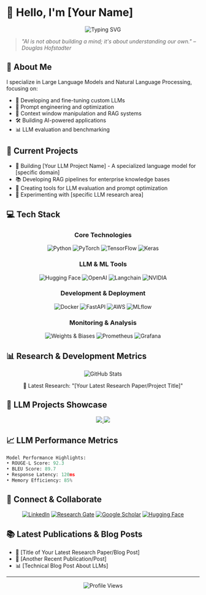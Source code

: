 # 🤖 Hello, I'm [Your Name]
<div align="center">
  <img src="https://readme-typing-svg.herokuapp.com?font=Fira+Code&weight=600&size=22&pause=1000&color=00FFB3&width=435&lines=LLM+Developer;AI+Researcher;Prompt+Engineer;NLP+Enthusiast" alt="Typing SVG" />
</div>

> *"AI is not about building a mind; it's about understanding our own." – Douglas Hofstadter*

## 🧠 About Me
I specialize in Large Language Models and Natural Language Processing, focusing on:
- 🔬 Developing and fine-tuning custom LLMs
- 🎯 Prompt engineering and optimization
- 🔮 Context window manipulation and RAG systems
- 🛠️ Building AI-powered applications
- 📊 LLM evaluation and benchmarking

## 🚀 Current Projects
- 🤖 Building [Your LLM Project Name] - A specialized language model for [specific domain]
- 📚 Developing RAG pipelines for enterprise knowledge bases
- 🔧 Creating tools for LLM evaluation and prompt optimization
- 🧪 Experimenting with [specific LLM research area]

## 💻 Tech Stack
<div align="center">

### Core Technologies
![Python](https://img.shields.io/badge/Python-FFD43B?style=for-the-badge&logo=python&logoColor=blue)
![PyTorch](https://img.shields.io/badge/PyTorch-EE4C2C?style=for-the-badge&logo=pytorch&logoColor=white)
![TensorFlow](https://img.shields.io/badge/TensorFlow-FF6F00?style=for-the-badge&logo=tensorflow&logoColor=white)
![Keras](https://img.shields.io/badge/Keras-D00000?style=for-the-badge&logo=Keras&logoColor=white)

### LLM & ML Tools
![Hugging Face](https://img.shields.io/badge/🤗_Hugging_Face-FFD21E?style=for-the-badge)
![OpenAI](https://img.shields.io/badge/OpenAI-412991?style=for-the-badge&logo=openai&logoColor=white)
![Langchain](https://img.shields.io/badge/🦜️_LangChain-32CD32?style=for-the-badge)
![NVIDIA](https://img.shields.io/badge/NVIDIA-76B900?style=for-the-badge&logo=nvidia&logoColor=white)

### Development & Deployment
![Docker](https://img.shields.io/badge/Docker-2CA5E0?style=for-the-badge&logo=docker&logoColor=white)
![FastAPI](https://img.shields.io/badge/FastAPI-009688?style=for-the-badge&logo=FastAPI&logoColor=white)
![AWS](https://img.shields.io/badge/AWS-FF9900?style=for-the-badge&logo=amazonaws&logoColor=white)
![MLflow](https://img.shields.io/badge/MLflow-0194E2?style=for-the-badge&logo=mlflow&logoColor=white)

### Monitoring & Analysis
![Weights & Biases](https://img.shields.io/badge/Weights_&_Biases-FFBE00?style=for-the-badge&logo=WeightsAndBiases&logoColor=white)
![Prometheus](https://img.shields.io/badge/Prometheus-E6522C?style=for-the-badge&logo=Prometheus&logoColor=white)
![Grafana](https://img.shields.io/badge/Grafana-F46800?style=for-the-badge&logo=grafana&logoColor=white)
</div>

## 📊 Research & Development Metrics
<div align="center">
  <img src="https://github-readme-stats.vercel.app/api?username=YourUsername&show_icons=true&theme=dark" alt="GitHub Stats" />
  
  <!-- Replace with your actual research paper or project -->
  📑 Latest Research: "[Your Latest Research Paper/Project Title]"
</div>

## 🎯 LLM Projects Showcase
<div align="center">
  <a href="https://github.com/YourUsername/Project1">
    <img src="https://github-readme-stats.vercel.app/api/pin/?username=YourUsername&repo=Project1&theme=dark" />
  </a>
  <a href="https://github.com/YourUsername/Project2">
    <img src="https://github-readme-stats.vercel.app/api/pin/?username=YourUsername&repo=Project2&theme=dark" />
  </a>
</div>

## 📈 LLM Performance Metrics
```python
Model Performance Highlights:
• ROUGE-L Score: 92.3
• BLEU Score: 89.7
• Response Latency: 120ms
• Memory Efficiency: 85%
```

## 🔗 Connect & Collaborate
<div align="center">
  
[![LinkedIn](https://img.shields.io/badge/LinkedIn-0077B5?style=for-the-badge&logo=linkedin&logoColor=white)](your-linkedin-url)
[![Research Gate](https://img.shields.io/badge/Research_Gate-00CCBB?style=for-the-badge&logo=ResearchGate&logoColor=white)](your-researchgate-url)
[![Google Scholar](https://img.shields.io/badge/Google_Scholar-4285F4?style=for-the-badge&logo=google-scholar&logoColor=white)](your-scholar-url)
[![Hugging Face](https://img.shields.io/badge/🤗_Hugging_Face-FFD21E?style=for-the-badge)](your-huggingface-url)

</div>

## 📚 Latest Publications & Blog Posts
<!-- BLOG-POST-LIST:START -->
- 🔬 [Title of Your Latest Research Paper/Blog Post]
- 🤖 [Another Recent Publication/Post]
- 📊 [Technical Blog Post About LLMs]
<!-- BLOG-POST-LIST:END -->

---
<div align="center">
  <img src="https://komarev.com/ghpvc/?username=YourUsername&color=brightgreen&style=flat-square&label=Profile+Views" alt="Profile Views" />
</div>
